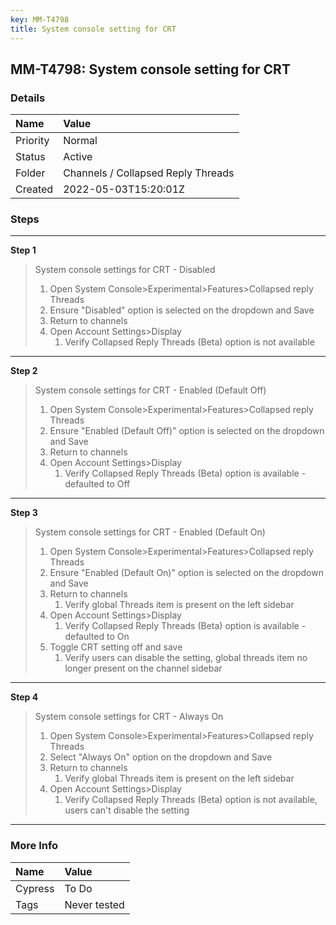 ```yaml
---
key: MM-T4798
title: System console setting for CRT
---
```


## MM-T4798: System console setting for CRT

### Details

| Name     | Value                              |
| :------- | :--------------------------------- |
| Priority | Normal                             |
| Status   | Active                             |
| Folder   | Channels / Collapsed Reply Threads |
| Created  | 2022-05-03T15:20:01Z               |

### Steps

<hr/>

**Step 1**

> <article>System console settings for CRT - Disabled<ol><li>Open System Console&gt;Experimental&gt;Features&gt;Collapsed reply Threads</li><li>Ensure "Disabled" option is selected on the dropdown and Save</li><li>Return to channels</li><li>Open Account Settings&gt;Display<ol><li>Verify Collapsed Reply Threads (Beta) option is not available</li></ol></li></ol></article>

<hr/>

**Step 2**

> <article>System console settings for CRT - Enabled (Default Off)<ol><li>Open System Console&gt;Experimental&gt;Features&gt;Collapsed reply Threads</li><li>Ensure "Enabled (Default Off)" option is selected on the dropdown and Save</li><li>Return to channels</li><li>Open Account Settings&gt;Display<ol><li>Verify Collapsed Reply Threads (Beta) option is available - defaulted to Off</li></ol></li></ol></article>

<hr/>

**Step 3**

> <article>System console settings for CRT - Enabled (Default On)<ol><li>Open System Console&gt;Experimental&gt;Features&gt;Collapsed reply Threads</li><li>Ensure "Enabled (Default On)" option is selected on the dropdown and Save</li><li>Return to channels<ol><li>Verify global Threads item is present on the left sidebar</li></ol></li><li>Open Account Settings&gt;Display<ol><li>Verify Collapsed Reply Threads (Beta) option is available - defaulted to On</li></ol></li><li>Toggle CRT setting off and save<ol><li>Verify users can disable the setting, global threads item no longer present on the channel sidebar</li></ol></li></ol></article>

<hr/>

**Step 4**

> <article>System console settings for CRT - Always On<ol><li>Open System Console&gt;Experimental&gt;Features&gt;Collapsed reply Threads</li><li>Select "Always On" option on the dropdown and Save</li><li>Return to channels<ol><li>Verify global Threads item is present on the left sidebar</li></ol></li><li>Open Account Settings&gt;Display<ol><li>Verify Collapsed Reply Threads (Beta) option is not available, users can't disable the setting</li></ol></li></ol></article>

<hr/>

### More Info

| Name    | Value        |
| :------ | :----------- |
| Cypress | To Do        |
| Tags    | Never tested |
